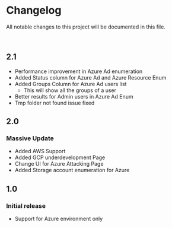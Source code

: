 # Changelog

All notable changes to this project will be documented in this file.

<br>

## 2.1

- Performance improvement in Azure Ad enumeration
- Added Status column for Azure Ad and Azure Resource Enum
- Added Groups Column for Azure Ad users list
  - This will show all the groups of a user
- Better results for Admin users in Azure Ad Enum
- Tmp folder not found issue fixed
 
## 2.0

### Massive Update
- Added AWS Support
- Added GCP underdevelopment Page
- Change UI for Azure Attacking Page
- Added Storage account enumeration for Azure


## 1.0 
### Initial release 
- Support for Azure environment only
